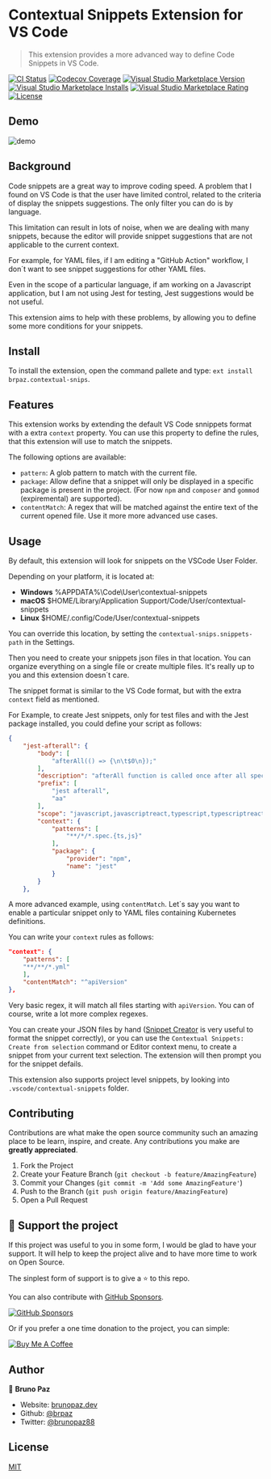 # Contextual Snippets Extension for VS Code

> This extension provides a more advanced way to define Code Snippets in VS Code.

[![CI Status](https://img.shields.io/github/workflow/status/brpaz/vscode-contextual-snips/CI?color=orange&label=actions&logo=github&logoColor=orange&style=for-the-badge)](https://github.com/brpaz/vscode-contextual-snips)
[![Codecov Coverage](https://img.shields.io/codecov/c/github/brpaz/vscode-contextual-snips.svg?style=for-the-badge)](https://codecov.io/gh/brpaz/vscode-contextual-snips)
[![Visual Studio Marketplace Version](https://img.shields.io/visual-studio-marketplace/v/brpaz.contextual-snips.svg?style=for-the-badge)](https://marketplace.visualstudio.com/items?itemName=contextual-snips)
[![Visual Studio Marketplace Installs](https://img.shields.io/visual-studio-marketplace/i/brpaz.contextual-snips.svg?style=for-the-badge)](https://marketplace.visualstudio.com/items?itemName=brpaz.contextual-snips)
[![Visual Studio Marketplace Rating](https://img.shields.io/visual-studio-marketplace/r/brpaz.contextual-snips.svg?style=for-the-badge)](https://marketplace.visualstudio.com/items?itemName=contextual-snips)
[![License](https://img.shields.io/badge/License-MIT-yellow.svg?style=for-the-badge)](LICENSE)

## Demo

![demo](demo.gif)

## Background

Code snippets are a great way to improve coding speed. A problem that I found on VS Code is that the user have limited control, related to the criteria of display the snippets suggestions. The only filter you can do is by language.

This limitation can result in lots of noise, when we are dealing with many snippets, because the editor will provide snippet suggestions that are not applicable to the current context. 

For example, for YAML files, if I am editing a "GitHub Action" workflow, I don´t want to see snippet suggestions for other YAML files.

Even in the scope of a particular language, if am working on a Javascript application, but I am not using Jest for testing, Jest suggestions would be not useful.

This extension aims to help with these problems, by allowing you to define some more conditions for your snippets.

## Install

To install the extension, open the command pallete and type: `ext install brpaz.contextual-snips`.

## Features

This extension works by extending the default VS Code snnippets format with a extra `context` property. You can use this property to define the rules, that this extension will use to match the snippets.

The following options are available:

* `pattern`: A glob pattern to match with the current file.
* `package`: Allow define that a snippet will only be displayed in a specific package is present in the project. (For now `npm` and `composer` and `gommod` (expiremental) are supported).
* `contentMatch`: A regex that will be matched against the entire text of the current opened file. Use it more more advanced use cases.


## Usage

By default, this extension will look for snippets on the VSCode User Folder.

Depending on your platform, it is located at:

* **Windows** %APPDATA%\Code\User\contextual-snippets
* **macOS** $HOME/Library/Application Support/Code/User/contextual-snippets
* **Linux** $HOME/.config/Code/User/contextual-snippets

You can override this location, by setting the  ```contextual-snips.snippets-path``` in the Settings.

Then you need to create your snippets json files in that location. You can organize everything on a single file or create multiple files. It's really up to you and this extension doesn´t care.

The snippet format is similar to the VS Code format, but with the extra `context` field as mentioned.

For Example, to create Jest snippets, only for test files and with the Jest package installed, you could define your script as follows:

```json
{
    "jest-afterall": {
        "body": [
            "afterAll(() => {\n\t$0\n});"
        ],
        "description": "afterAll function is called once after all specs",
        "prefix": [
            "jest afterall",
            "aa"
        ],
        "scope": "javascript,javascriptreact,typescript,typescriptreact",
        "context": {
            "patterns": [
                "**/*/*.spec.{ts,js}"
            ],
            "package": {
                "provider": "npm",
                "name": "jest"
            }
        }
    },
```

A more advanced example, using `contentMatch`. Let´s say you want to enable a particular snippet only to YAML files containing Kubernetes definitions.

You can write your `context` rules as follows:

```json
"context": {
    "patterns": [
    "**/**/*.yml"
    ],
    "contentMatch": "^apiVersion"
},
```

Very basic regex, it will match all files starting with `apiVersion`. You can of course, write a lot more complex regexes.

You can create your JSON files by hand ([Snippet Creator](https://snippet-generator.app/) is very useful to format the snippet correctly), or you can use the `Contextual Snippets: Create from selection` command or Editor context menu, to create a snippet from your current text selection. The extension will then prompt you for the snippet defails.

This extension also supports project level snippets, by looking into `.vscode/contextual-snippets` folder.

## Contributing

Contributions are what make the open source community such an amazing place to be learn, inspire, and create. Any contributions you make are **greatly appreciated**.

1. Fork the Project
2. Create your Feature Branch (`git checkout -b feature/AmazingFeature`)
3. Commit your Changes (`git commit -m 'Add some AmazingFeature'`)
4. Push to the Branch (`git push origin feature/AmazingFeature`)
5. Open a Pull Request


## 💛 Support the project

If this project was useful to you in some form, I would be glad to have your support.  It will help to keep the project alive and to have more time to work on Open Source.

The sinplest form of support is to give a ⭐️ to this repo.

You can also contribute with [GitHub Sponsors](https://github.com/sponsors/brpaz).

[![GitHub Sponsors](https://img.shields.io/badge/GitHub%20Sponsors-Sponsor%20Me-red?style=for-the-badge)](https://github.com/sponsors/brpaz)


Or if you prefer a one time donation to the project, you can simple:

<a href="https://www.buymeacoffee.com/Z1Bu6asGV" target="_blank"><img src="https://www.buymeacoffee.com/assets/img/custom_images/orange_img.png" alt="Buy Me A Coffee" style="height: auto !important;width: auto !important;" ></a>

## Author

👤 **Bruno Paz**

* Website: [brunopaz.dev](https://brunopaz.dev)
* Github: [@brpaz](https://github.com/brpaz)
* Twitter: [@brunopaz88](https://twitter.com/brunopaz88)

## License

[MIT](LICENSE)

